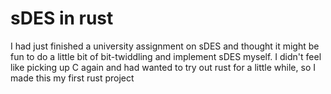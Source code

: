 # sDES in rust
I had just finished a university assignment on sDES and thought it might be fun to do a little bit of bit-twiddling and implement sDES myself. I didn't feel like picking up C again and had wanted to try out rust for a little while, so I made this my first rust project